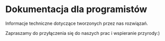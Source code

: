 # Dokumentacja dla programistów

Informacje techniczne dotyczące tworzonych przez nas rozwiązań.

Zapraszamy do przyłączenia się do naszych prac i wspieranie przyrody:)
